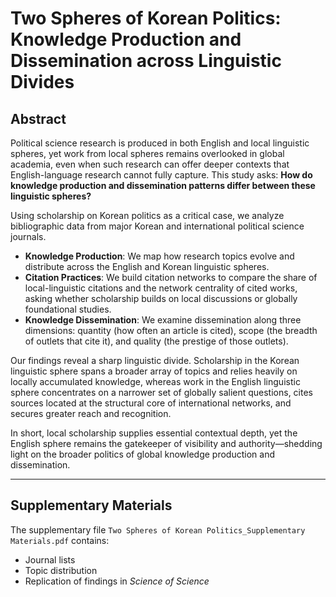 # Two Spheres of Korean Politics: Knowledge Production and Dissemination across Linguistic Divides

## Abstract
Political science research is produced in both English and local linguistic spheres, yet work from local spheres remains overlooked in global academia, even when such research can offer deeper contexts that English-language research cannot fully capture. This study asks: **How do knowledge production and dissemination patterns differ between these linguistic spheres?**  

Using scholarship on Korean politics as a critical case, we analyze bibliographic data from major Korean and international political science journals.  

- **Knowledge Production**: We map how research topics evolve and distribute across the English and Korean linguistic spheres.  
- **Citation Practices**: We build citation networks to compare the share of local-linguistic citations and the network centrality of cited works, asking whether scholarship builds on local discussions or globally foundational studies.  
- **Knowledge Dissemination**: We examine dissemination along three dimensions: quantity (how often an article is cited), scope (the breadth of outlets that cite it), and quality (the prestige of those outlets).  

Our findings reveal a sharp linguistic divide. Scholarship in the Korean linguistic sphere spans a broader array of topics and relies heavily on locally accumulated knowledge, whereas work in the English linguistic sphere concentrates on a narrower set of globally salient questions, cites sources located at the structural core of international networks, and secures greater reach and recognition.  

In short, local scholarship supplies essential contextual depth, yet the English sphere remains the gatekeeper of visibility and authority—shedding light on the broader politics of global knowledge production and dissemination.  

---

## Supplementary Materials
The supplementary file `Two Spheres of Korean Politics_Supplementary Materials.pdf` contains:

- Journal lists  
- Topic distribution  
- Replication of findings in *Science of Science*   
